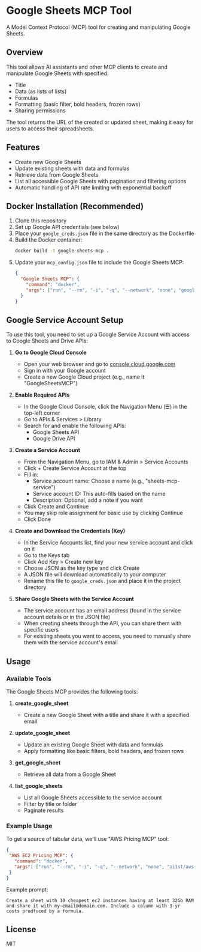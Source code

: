 # Google Sheets MCP Tool

A Model Context Protocol (MCP) tool for creating and manipulating Google Sheets.

## Overview

This tool allows AI assistants and other MCP clients to create and manipulate Google Sheets with specified:
- Title
- Data (as lists of lists)
- Formulas
- Formatting (basic filter, bold headers, frozen rows)
- Sharing permissions

The tool returns the URL of the created or updated sheet, making it easy for users to access their spreadsheets.

## Features

- Create new Google Sheets
- Update existing sheets with data and formulas
- Retrieve data from Google Sheets
- List all accessible Google Sheets with pagination and filtering options
- Automatic handling of API rate limiting with exponential backoff

## Docker Installation (Recommended)

1. Clone this repository
2. Set up Google API credentials (see below)
3. Place your `google_creds.json` file in the same directory as the Dockerfile
4. Build the Docker container:
   ```bash
   docker build -t google-sheets-mcp .
   ```
5. Update your `mcp_config.json` file to include the Google Sheets MCP:
   ```json
   {
     "Google Sheets MCP": {
       "command": "docker",
       "args": ["run", "--rm", "-i", "-q", "--network", "none", "google-sheets-mcp"]
     }
   }
   ```

## Google Service Account Setup

To use this tool, you need to set up a Google Service Account with access to Google Sheets and Drive APIs:

1. **Go to Google Cloud Console**
   - Open your web browser and go to [console.cloud.google.com](https://console.cloud.google.com)
   - Sign in with your Google account
   - Create a new Google Cloud project (e.g., name it "GoogleSheetsMCP")

2. **Enable Required APIs**
   - In the Google Cloud Console, click the Navigation Menu (☰) in the top-left corner
   - Go to APIs & Services > Library
   - Search for and enable the following APIs:
     - Google Sheets API
     - Google Drive API

3. **Create a Service Account**
   - From the Navigation Menu, go to IAM & Admin > Service Accounts
   - Click + Create Service Account at the top
   - Fill in:
     - Service account name: Choose a name (e.g., "sheets-mcp-service")
     - Service account ID: This auto-fills based on the name
     - Description: Optional, add a note if you want
   - Click Create and Continue
   - You may skip role assignment for basic use by clicking Continue
   - Click Done

4. **Create and Download the Credentials (Key)**
   - In the Service Accounts list, find your new service account and click on it
   - Go to the Keys tab
   - Click Add Key > Create new key
   - Choose JSON as the key type and click Create
   - A JSON file will download automatically to your computer
   - Rename this file to `google_creds.json` and place it in the project directory

5. **Share Google Sheets with the Service Account**
   - The service account has an email address (found in the service account details or in the JSON file)
   - When creating sheets through the API, you can share them with specific users
   - For existing sheets you want to access, you need to manually share them with the service account's email

## Usage

### Available Tools

The Google Sheets MCP provides the following tools:

1. **create_google_sheet**
   - Create a new Google Sheet with a title and share it with a specified email

2. **update_google_sheet**
   - Update an existing Google Sheet with data and formulas
   - Apply formatting like basic filters, bold headers, and frozen rows

3. **get_google_sheet**
   - Retrieve all data from a Google Sheet

4. **list_google_sheets**
   - List all Google Sheets accessible to the service account
   - Filter by title or folder
   - Paginate results

### Example Usage

To get a source of tabular data, we'll use "AWS Pricing MCP" tool:
   ```json
   {
    "AWS EC2 Pricing MCP": {
      "command": "docker",
      "args": ["run", "--rm", "-i", "-q", "--network", "none", "ai1st/aws-pricing-mcp"]
    }
   }
   ```

Example prompt:

```
Create a sheet with 10 cheapest ec2 instances having at least 32Gb RAM and share it with my-email@domain.com. Include a column with 3-yr costs prodfuced by a formula.
```

## License

MIT
